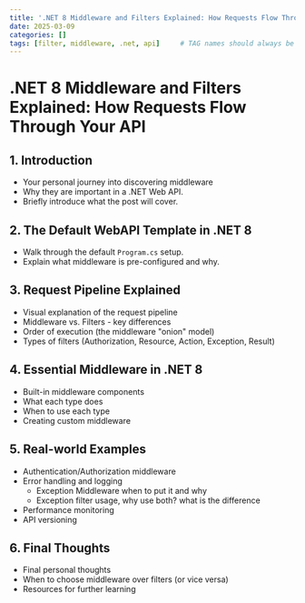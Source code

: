 ```yaml
---
title: '.NET 8 Middleware and Filters Explained: How Requests Flow Through Your API'
date: 2025-03-09
categories: []
tags: [filter, middleware, .net, api]     # TAG names should always be lowercase
---
```



# .NET 8 Middleware and Filters Explained: How Requests Flow Through Your API

## 1. Introduction
- Your personal journey into discovering middleware
- Why they are important in a .NET Web API.
- Briefly introduce what the post will cover.

## 2. The Default WebAPI Template in .NET 8
- Walk through the default `Program.cs` setup.
- Explain what middleware is pre-configured and why.

## 3. Request Pipeline Explained
- Visual explanation of the request pipeline
- Middleware vs. Filters - key differences
- Order of execution (the middleware "onion" model)
- Types of filters (Authorization, Resource, Action, Exception, Result)

## 4. Essential Middleware in .NET 8
- Built-in middleware components
- What each type does
- When to use each type
- Creating custom middleware

## 5. Real-world Examples
- Authentication/Authorization middleware
- Error handling and logging
  - Exception Middleware when to put it and why
  - Exception filter usage, why use both? what is the difference
- Performance monitoring
- API versioning

## 6. Final Thoughts
- Final personal thoughts
- When to choose middleware over filters (or vice versa)
- Resources for further learning
